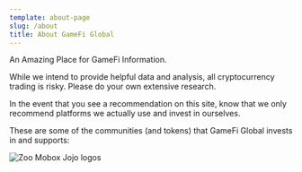 ```yaml
---
template: about-page
slug: /about
title: About GameFi Global
---
```

An Amazing Place for GameFi Information.

While we intend to provide helpful data and analysis, all cryptocurrency trading is risky. Please do your own extensive research. 

In the event that you see a recommendation on this site, know that we only recommend platforms we actually use and invest in ourselves.

These are some of the communities (and tokens) that GameFi Global invests in and supports: 

![Zoo Mobox Jojo logos](/assets/zmj.png "Awesome GameFi Platforms: ZooCW, Mobox, Jojo")